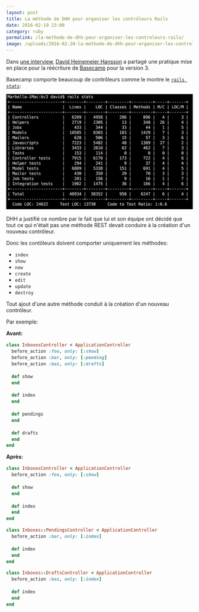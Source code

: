 ```yaml
---
layout: post
title: La méthode de DHH pour organiser les contrôleurs Rails
date: 2016-02-19 23:00
category: ruby
parmalink: /la-methode-de-dhh-pour-organiser-les-controleurs-rails/
image: /uploads/2016-02-20-la-methode-de-dhh-pour-organiser-les-controleurs-rails/basecamp3.png
---
```


Dans [une interview](http://www.fullstackradio.com/32), [David Heinemeier Hansson](https://twitter.com/dhh) a partagé une pratique mise en place pour la réécriture de [Basecamp](https://basecamp.com/) pour la version 3.

Basecamp comporte beaucoup de contrôleurs comme le montre le [`rails stats`](https://twitter.com/dhh/status/700724641812377602):

![Stats Basecamp 3](/uploads/2016-02-20-la-methode-de-dhh-pour-organiser-les-controleurs-rails/basecamp3.png)

DHH a justifié ce nombre par le fait que lui et son équipe ont décidé que tout ce qui n'était pas une méthode REST devait conduire à la création d'un nouveau contrôleur.

Donc les contôleurs doivent comporter uniquement les méthodes:

- `index`
- `show`
- `new`
- `create`
- `edit`
- `update`
- `destroy`

Tout ajout d'une autre méthode conduit à la création d'un nouveau contrôleur.

Par exemple:

**Avant:**

```ruby
class InboxesController < ApplicationController
  before_action :foo, only: [:show]
  before_action :bar, only: [:pending]
  before_action :baz, only: [:drafts]

  def show
  end

  def index
  end

  def pendings
  end

  def drafts
  end
end
```

**Après:**

```ruby
class InboxesController < ApplicationController
  before_action :foo, only: [:show]

  def show
  end

  def index
  end
end
```

```ruby
class Inboxes::PendingsController < ApplicationController
  before_action :bar, only: [:index]

  def index
  end
end
```

```ruby
class Inboxes::DraftsController < ApplicationController
  before_action :baz, only: [:index]

  def index
  end
end
```
